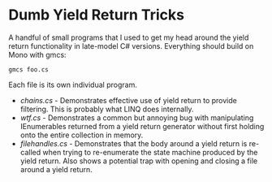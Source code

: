 Dumb Yield Return Tricks
===
A handful of small programs that I used to get my head around the yield
return functionality in late-model C# versions. Everything should build
on Mono with gmcs:

    gmcs foo.cs

Each file is its own individual program.

* *chains.cs* - Demonstrates effective use of yield return to provide
filtering. This is probably what LINQ does internally.
* *wtf.cs* - Demonstrates a common but annoying bug with manipulating IEnumerables
returned from a yield return generator without first holding onto the entire collection
in memory.
* *filehandles.cs* - Demonstrates that the body around a yield return is re-called
when trying to re-enumerate the state machine produced by the yield return. Also
shows a potential trap with opening and closing a file around a yield return.
